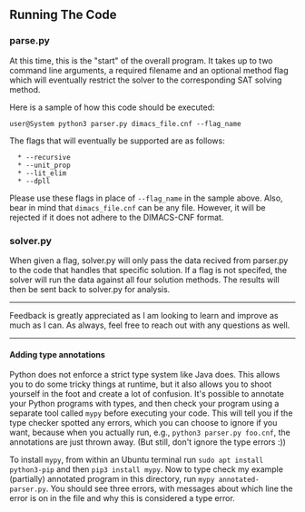 ## Running The Code 

### parse.py 
  At this time, this is the "start" of the overall program. It takes up to two command line arguments, a required filename and an
  optional method flag which will eventually restrict the solver to the corresponding SAT solving method.
  
  Here is a sample of how this code should be executed:
  
  `user@System python3 parser.py dimacs_file.cnf --flag_name`
  
  The flags that will eventually be supported are as follows:
  
      * --recursive
      * --unit_prop 
      * --lit_elim  
      * --dpll  
    
   Please use these flags in place of `--flag_name` in the sample above.
   Also, bear in mind that `dimacs_file.cnf` can be any file. However, it will be rejected if it does not adhere to the DIMACS-CNF format.
    
    
  ### solver.py
   When given a flag, solver.py will only pass the data recived from parser.py to the code that handles that specific solution. If a flag is not specifed, the solver will run the data against all four solution methods. The results will then be sent back to solver.py for analysis.
    
  --------------------------------------------------------------------------------------------------------------------------
    
   Feedback is greatly appreciated as I am looking to learn and improve as much as I can.
   As always, feel free to reach out with any questions as well.
   
---
 
#### Adding type annotations
 
Python does not enforce a strict type system like Java does. This allows you to do some tricky things
at runtime, but it also allows you to shoot yourself in the foot and create a lot of confusion. It's
possible to annotate your Python programs with types, and then check your program using a separate tool 
called `mypy` before executing your code. This will tell you if the type checker spotted any errors,
which you can choose to ignore if you want, because when you actually run, e.g., `python3 parser.py foo.cnf`, 
the annotations are just thrown away. (But still, don't ignore the type errors :))

To install `mypy`, from within an Ubuntu terminal run `sudo apt install python3-pip` and then
`pip3 install mypy`. Now to type check my example (partially) annotated program in this directory,
run `mypy annotated-parser.py`. You should see three errors, with messages about which line the
error is on in the file and why this is considered a type error.
